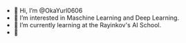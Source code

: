 - 👋 Hi, I’m @OkaYurl0606
- 👀 I’m interested in Maschine Learning and Deep Learning.
- 🌱 I’m currently learning at the Rayinkov's AI School.
- 💞

<!---
OkaYurl0606/OkaYurl0606 is a ✨ special ✨ repository because its `README.md` (this file) appears on your GitHub profile.
You can click the Preview link to take a look at your changes.
--->

